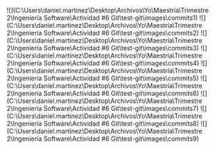 ![](C:\Users\daniel.martinez\Desktop\Archivos\Yo\Maestría\Trimestre 2\Ingeniería Software\Actividad #6 Git\test-git\images\commits1)
![](C:\Users\daniel.martinez\Desktop\Archivos\Yo\Maestría\Trimestre 2\Ingeniería Software\Actividad #6 Git\test-git\images\commits2)
![](C:\Users\daniel.martinez\Desktop\Archivos\Yo\Maestría\Trimestre 2\Ingeniería Software\Actividad #6 Git\test-git\images\commits3)
![](C:\Users\daniel.martinez\Desktop\Archivos\Yo\Maestría\Trimestre 2\Ingeniería Software\Actividad #6 Git\test-git\images\commits4)
![](C:\Users\daniel.martinez\Desktop\Archivos\Yo\Maestría\Trimestre 2\Ingeniería Software\Actividad #6 Git\test-git\images\commits5)
![](C:\Users\daniel.martinez\Desktop\Archivos\Yo\Maestría\Trimestre 2\Ingeniería Software\Actividad #6 Git\test-git\images\commits6)
![](C:\Users\daniel.martinez\Desktop\Archivos\Yo\Maestría\Trimestre 2\Ingeniería Software\Actividad #6 Git\test-git\images\commits7)
![](C:\Users\daniel.martinez\Desktop\Archivos\Yo\Maestría\Trimestre 2\Ingeniería Software\Actividad #6 Git\test-git\images\commits8)
![](C:\Users\daniel.martinez\Desktop\Archivos\Yo\Maestría\Trimestre 2\Ingeniería Software\Actividad #6 Git\test-git\images\commits9)